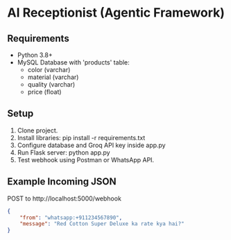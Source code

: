 # AI Receptionist (Agentic Framework)

## Requirements
- Python 3.8+
- MySQL Database with 'products' table:
  - color (varchar)
  - material (varchar)
  - quality (varchar)
  - price (float)

## Setup
1. Clone project.
2. Install libraries:
   pip install -r requirements.txt
3. Configure database and Groq API key inside app.py
4. Run Flask server:
   python app.py
5. Test webhook using Postman or WhatsApp API.

## Example Incoming JSON
POST to http://localhost:5000/webhook
```json
{
    "from": "whatsapp:+911234567890",
    "message": "Red Cotton Super Deluxe ka rate kya hai?"
}
